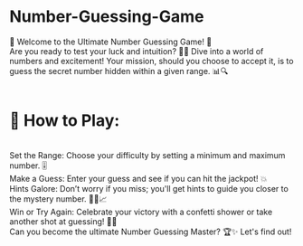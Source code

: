 # Number-Guessing-Game
🎲 Welcome to the Ultimate Number Guessing Game! 🎲
<br>
Are you ready to test your luck and intuition? 🤔✨ Dive into a world of numbers and excitement! Your mission, should you choose to accept it, is to guess the secret number hidden within a given range. 📊🔍
<br>
<br>
# 🔢 How to Play:
<br>
Set the Range: Choose your difficulty by setting a minimum and maximum number. 🎚️
<br>
Make a Guess: Enter your guess and see if you can hit the jackpot! 💥
<br>
Hints Galore: Don’t worry if you miss; you'll get hints to guide you closer to the mystery number. 🕵️‍♀️📈
<br>
Win or Try Again: Celebrate your victory with a confetti shower or take another shot at guessing! 🎉🔄
<br>
Can you become the ultimate Number Guessing Master? 🏆✨ Let's find out!
